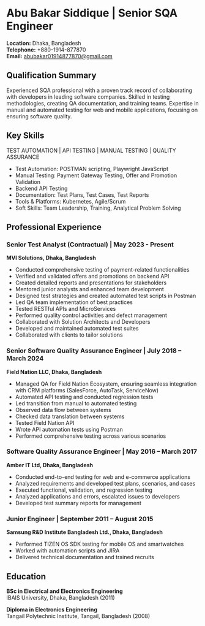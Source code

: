 # Abu Bakar Siddique | Senior SQA Engineer

**Location:** Dhaka, Bangladesh  
**Telephone:** +880-1914-877870  
**Email:** abubakar01914877870@gmail.com

## Qualification Summary

Experienced SQA professional with a proven track record of collaborating with developers in leading software companies. Skilled in testing methodologies, creating QA documentation, and training teams. Expertise in manual and automated testing for web and mobile applications, focusing on ensuring software quality.

## Key Skills

TEST AUTOMATION | API TESTING | MANUAL TESTING | QUALITY ASSURANCE

- Test Automation: POSTMAN scripting, Playwright JavaScript
- Manual Testing: Payment Gateway Testing, Offer and Promotion Validation
- Backend API Testing
- Documentation: Test Plans, Test Cases, Test Reports
- Tools & Platforms: Kubernetes, Agile/Scrum
- Soft Skills: Team Leadership, Training, Analytical Problem Solving

## Professional Experience

### Senior Test Analyst (Contractual) | May 2023 - Present
**MVI Solutions, Dhaka, Bangladesh**

- Conducted comprehensive testing of payment-related functionalities
- Verified and validated offers and promotions on backend API
- Created detailed reports and presentations for stakeholders
- Mentored junior analysts and enhanced team development
- Designed test strategies and created automated test scripts in Postman
- Led QA team implementation of best practices
- Tested RESTful APIs and MicroServices
- Performed quality control activities and defect management
- Collaborated with Solution Architects and Developers
- Developed and maintained automated test suites
- Collaborated with clients to tailor solutions

### Senior Software Quality Assurance Engineer | July 2018 – March 2024
**Field Nation LLC, Dhaka, Bangladesh**

- Managed QA for Field Nation Ecosystem, ensuring seamless integration with CRM platforms (SalesForce, AutoTask, ServiceNow)
- Automated API testing and conducted regression tests
- Led transition from manual to automated testing
- Observed data flow between systems
- Checked data translation between systems
- Tested Field Nation API
- Wrote API automation tests using Postman
- Performed comprehensive testing across various scenarios

### Software Quality Assurance Engineer | May 2016 – March 2017
**Amber IT Ltd, Dhaka, Bangladesh**

- Conducted end-to-end testing for web and e-commerce applications
- Analyzed requirements and developed test plans, scenarios, and cases
- Executed functional, validation, and regression testing
- Analyzed applications and errors, escalated issues to developers
- Developed test summary reports for management

### Junior Engineer | September 2011 – August 2015
**Samsung R&D Institute Bangladesh Ltd., Dhaka, Bangladesh**

- Performed TIZEN OS SDK testing for mobile OS and smartwatches
- Worked with automation scripts and JIRA
- Delivered technical documentation and trained recruits

## Education

**BSc in Electrical and Electronics Engineering**  
IBAIS University, Dhaka, Bangladesh (2011)

**Diploma in Electronics Engineering**  
Tangail Polytechnic Institute, Tangail, Bangladesh (2008)
